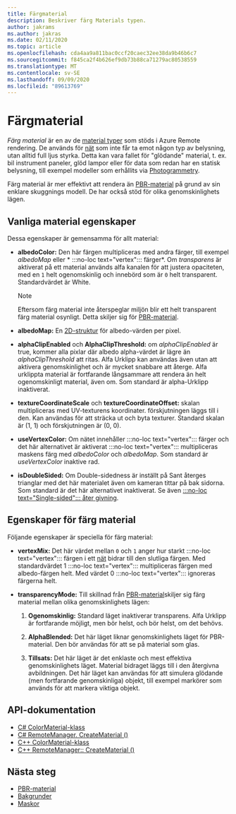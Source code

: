 ```yaml
---
title: Färgmaterial
description: Beskriver färg Materials typen.
author: jakrams
ms.author: jakras
ms.date: 02/11/2020
ms.topic: article
ms.openlocfilehash: cda4aa9a811bac0ccf20caec32ee38da9b46b6c7
ms.sourcegitcommit: f845ca2f4b626ef9db73b88ca71279ac80538559
ms.translationtype: MT
ms.contentlocale: sv-SE
ms.lasthandoff: 09/09/2020
ms.locfileid: "89613769"
---
```

# <a name="color-materials"></a>Färgmaterial

*Färg material* är en av de [material typer](../../concepts/materials.md) som stöds i Azure Remote rendering. De används för [nät](../../concepts/meshes.md) som inte får ta emot någon typ av belysning, utan alltid full ljus styrka. Detta kan vara fallet för "glödande" material, t. ex. bil instrument paneler, glöd lampor eller för data som redan har en statisk belysning, till exempel modeller som erhållits via [Photogrammetry](https://en.wikipedia.org/wiki/Photogrammetry).

Färg material är mer effektivt att rendera än [PBR-material](pbr-materials.md) på grund av sin enklare skuggnings modell. De har också stöd för olika genomskinlighets lägen.

## <a name="common-material-properties"></a>Vanliga material egenskaper

Dessa egenskaper är gemensamma för allt material:

* **albedoColor:** Den här färgen multipliceras med andra färger, till exempel *albedoMap* eller * :::no-loc text="vertex"::: färger*. Om *transparens* är aktiverat på ett material används alfa kanalen för att justera opaciteten, med en `1` helt ogenomskinlig och innebörd som är `0` helt transparent. Standardvärdet är White.

  > [!NOTE]
  > Eftersom färg material inte återspeglar miljön blir ett helt transparent färg material osynligt. Detta skiljer sig för [PBR-material](pbr-materials.md).

* **albedoMap:** En [2D-struktur](../../concepts/textures.md) för albedo-värden per pixel.

* **alphaClipEnabled** och **AlphaClipThreshold:** om *alphaClipEnabled* är true, kommer alla pixlar där albedo alpha-värdet är lägre än *alphaClipThreshold* att ritas. Alfa Urklipp kan användas även utan att aktivera genomskinlighet och är mycket snabbare att återge. Alfa urklippta material är fortfarande långsammare att rendera än helt ogenomskinligt material, även om. Som standard är alpha-Urklipp inaktiverat.

* **textureCoordinateScale** och **textureCoordinateOffset:** skalan multipliceras med UV-texturens koordinater. förskjutningen läggs till i den. Kan användas för att sträcka ut och byta texturer. Standard skalan är (1, 1) och förskjutningen är (0, 0).

* **useVertexColor:** Om nätet innehåller :::no-loc text="vertex"::: färger och det här alternativet är aktiverat :::no-loc text="vertex"::: multipliceras maskens färg med *albedoColor* och *albedoMap*. Som standard är *useVertexColor* inaktive rad.

* **isDoubleSided:** Om Double-sidedness är inställt på Sant återges trianglar med det här materialet även om kameran tittar på bak sidorna. Som standard är det här alternativet inaktiverat. Se även [ :::no-loc text="Single-sided"::: åter givning](single-sided-rendering.md).

## <a name="color-material-properties"></a>Egenskaper för färg material

Följande egenskaper är speciella för färg material:

* **vertexMix:** Det här värdet mellan `0` och `1` anger hur starkt :::no-loc text="vertex"::: färgen i ett [nät](../../concepts/meshes.md) bidrar till den slutliga färgen. Med standardvärdet 1 :::no-loc text="vertex"::: multipliceras färgen med albedo-färgen helt. Med värdet 0 :::no-loc text="vertex"::: ignoreras färgerna helt.

* **transparencyMode:** Till skillnad från [PBR-material](pbr-materials.md)skiljer sig färg material mellan olika genomskinlighets lägen:

  1. **Ogenomskinlig:** Standard läget inaktiverar transparens. Alfa Urklipp är fortfarande möjligt, men bör helst, och bör helst, om det behövs.
  
  1. **AlphaBlended:** Det här läget liknar genomskinlighets läget för PBR-material. Den bör användas för att se på material som glas.

  1. **Tillsats:** Det här läget är det enklaste och mest effektiva genomskinlighets läget. Material bidraget läggs till i den återgivna avbildningen. Det här läget kan användas för att simulera glödande (men fortfarande genomskinliga) objekt, till exempel markörer som används för att markera viktiga objekt.

## <a name="api-documentation"></a>API-dokumentation

* [C# ColorMaterial-klass](https://docs.microsoft.com/dotnet/api/microsoft.azure.remoterendering.colormaterial)
* [C# RemoteManager. CreateMaterial ()](https://docs.microsoft.com/dotnet/api/microsoft.azure.remoterendering.remotemanager.creatematerial)
* [C++ ColorMaterial-klass](https://docs.microsoft.com/cpp/api/remote-rendering/colormaterial)
* [C++ RemoteManager:: CreateMaterial ()](https://docs.microsoft.com/cpp/api/remote-rendering/remotemanager#creatematerial)

## <a name="next-steps"></a>Nästa steg

* [PBR-material](pbr-materials.md)
* [Bakgrunder](../../concepts/textures.md)
* [Maskor](../../concepts/meshes.md)
